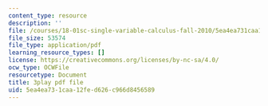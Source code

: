 ```yaml
---
content_type: resource
description: ''
file: /courses/18-01sc-single-variable-calculus-fall-2010/5ea4ea731caa12fed626c966d8456589_wOHrNt9ScYs.pdf
file_size: 53574
file_type: application/pdf
learning_resource_types: []
license: https://creativecommons.org/licenses/by-nc-sa/4.0/
ocw_type: OCWFile
resourcetype: Document
title: 3play pdf file
uid: 5ea4ea73-1caa-12fe-d626-c966d8456589
---
```

